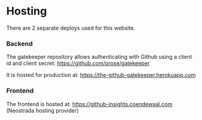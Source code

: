 # Hosting

There are 2 separate deploys used for this website.

### Backend

The gatekeeper repository allows authenticating with Github using a client id and client secret:
https://github.com/prose/gatekeeper

It is hosted for production at:
https://the-github-gatekeeper.herokuapp.com

### Frontend

The frontend is hosted at:
https://github-insights.coendewaal.com (Neostrada hosting provider)
